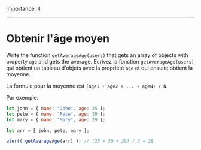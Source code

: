 importance: 4

---

# Obtenir l'âge moyen

Write the function `getAverageAge(users)` that gets an array of objects with property `age` and gets the average.
Ecrivez la fonction `getAverageAge(users)` qui obtient un tableau d'objets avec la propriété `age` et qui ensuite obtient la moyenne.

La formule pour la moyenne est `(age1 + age2 + ... + ageN) / N`.

Par exemple:

```js no-beautify
let john = { name: "John", age: 25 };
let pete = { name: "Pete", age: 30 };
let mary = { name: "Mary", age: 29 };

let arr = [ john, pete, mary ];

alert( getAverageAge(arr) ); // (25 + 30 + 29) / 3 = 28
```

